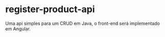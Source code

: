 # register-product-api
Uma api simples para um CRUD em Java, o front-end será implementado em Angular.
